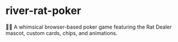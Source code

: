 # river-rat-poker
🐀🎴 A whimsical browser-based poker game featuring the Rat Dealer mascot, custom cards, chips, and animations.

